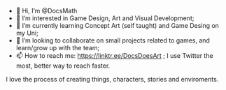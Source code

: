 - 👋 Hi, I’m @DocsMath
- 👀 I’m interested in Game Design, Art and Visual Development;
- 🌱 I’m currently learning Concept Art (self taught) and Game Desing on my Uni;
- 💞️ I’m looking to collaborate on small projects related to games, and learn/grow up with the team;
- 📫 How to reach me: https://linktr.ee/DocsDoesArt ; I use Twitter the most, better way to reach faster.

I love the process of creating things, characters, stories and enviroments. 

<!---
DocsMath/DocsMath is a ✨ special ✨ repository because its `README.md` (this file) appears on your GitHub profile.
You can click the Preview link to take a look at your changes.
--->

